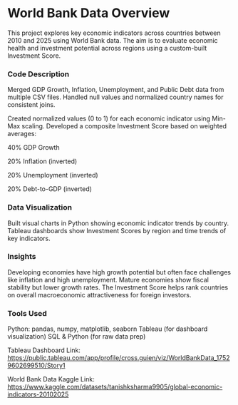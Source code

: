 # World Bank Data Overview

This project explores key economic indicators across countries between 2010 and 2025 using World Bank data. 
The aim is to evaluate economic health and investment potential across regions using a custom-built Investment Score.

### Code Description

Merged GDP Growth, Inflation, Unemployment, and Public Debt data from multiple CSV files.
Handled null values and normalized country names for consistent joins.

Created normalized values (0 to 1) for each economic indicator using Min-Max scaling.
Developed a composite Investment Score based on weighted averages:

40% GDP Growth

20% Inflation (inverted)

20% Unemployment (inverted)

20% Debt-to-GDP (inverted)

### Data Visualization

Built visual charts in Python showing economic indicator trends by country.
Tableau dashboards show Investment Scores by region and time trends of key indicators.

### Insights

Developing economies have high growth potential but often face challenges like inflation and high unemployment.
Mature economies show fiscal stability but lower growth rates.
The Investment Score helps rank countries on overall macroeconomic attractiveness for foreign investors.

### Tools Used

Python: pandas, numpy, matplotlib, seaborn
Tableau (for dashboard visualization)
SQL & Python (for raw data prep)

Tableau Dashboard Link: https://public.tableau.com/app/profile/cross.guien/viz/WorldBankData_17529602699510/Story1

World Bank Data Kaggle Link: https://www.kaggle.com/datasets/tanishksharma9905/global-economic-indicators-20102025
